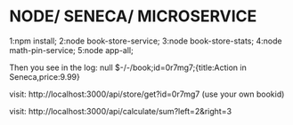 # NODE/ SENECA/ MICROSERVICE

1:npm install;
2:node book-store-service;
3:node book-store-stats;
4:node math-pin-service;
5:node app-all;

Then you see in the log: null $-/-/book;id=0r7mg7;{title:Action in Seneca,price:9.99}

visit:  http://localhost:3000/api/store/get?id=0r7mg7 (use your own bookid)

visit:  http://localhost:3000/api/calculate/sum?left=2&right=3

